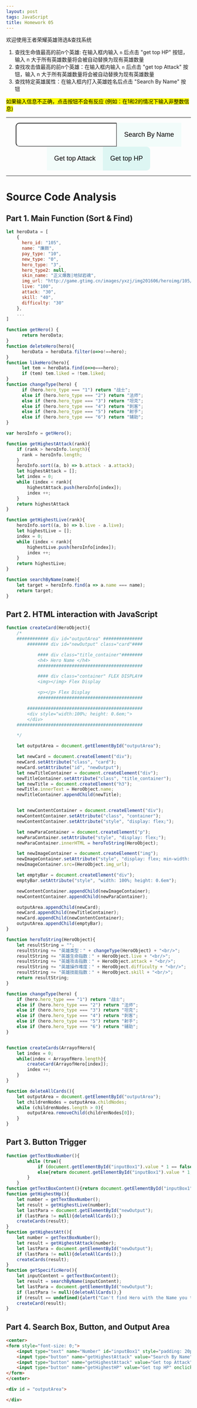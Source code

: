 ```yaml
---
layout: post
tags: JavaScript
title: Homework 05
---
```

<head>
    <script type="text/javascript" src="https://markchenyutian.github.io/Markchen_Blog/ComputerScience3_Homework/Week_5/Homework05.js"></script>
    <script type="text/javascript" src="https://markchenyutian.github.io/Markchen_Blog/ComputerScience3_Homework/Week_5/htmlInteraction.js"></script>
    <link rel="stylesheet" type="text/css" href="https://markchenyutian.github.io/Markchen_Blog/Asset/css/Unified_Style.css">
</head>

<script>
    function getTextBoxNumber(){
        while (true){
            if (document.getElementById("inputBox1").value * 1 == false){alert("invalid input");}
            else{return document.getElementById("inputBox1").value * 1;}
        }
    }
    function getTextBoxContent(){return document.getElementById("inputBox1").value;}
    function getHighestHp(){
        let number = getTextBoxNumber();
        let result = getHighestLive(number);
        let lastPara = document.getElementById("newOutput");
        if (lastPara != null){deleteAllCards();}
        createCards(result);
    }
    function getHighestAtt(){
        let number = getTextBoxNumber();
        let result = getHighestAttack(number);
        let lastPara = document.getElementById("newOutput");
        if (lastPara != null){deleteAllCards();}
        createCards(result);
    }
    function getSpecificHero(){
        let inputContent = getTextBoxContent();
        let result = searchByName(inputContent);
        let lastPara = document.getElementById("newOutput");
        if (lastPara != null){deleteAllCards();}
        if (result == undefined){alert("Can't find Hero with the Name you typed."); return;}
        createCard(result);
    }
</script>

欢迎使用王者荣耀英雄筛选&查找系统
1. 查找生命值最高的前n个英雄: 在输入框内输入 `n` 后点击 "get top HP" 按钮，输入 n 大于所有英雄数量将会被自动替换为现有英雄数量
2. 查找攻击值最高的前n个英雄：在输入框内输入 `n` 后点击 "get top Attack" 按钮，输入 n 大于所有英雄数量将会被自动替换为现有英雄数量
3. 查找特定英雄属性：在输入框内打入英雄姓名后点击 "Search By Name" 按钮

<mark>如果输入信息不正确，点击按钮不会有反应 (例如：在1和2的情况下输入非整数信息)</mark>

---

<center>
<form style="font-size: 0;">
    <input type="text" name="Number" id="inputBox1" style="padding: 20px 20px; border-radius: 10px 0 0 10px; font-size: 18px; border:1px 0px 1px 1px whitesmoke"/>
    <input type="button" name="getHighestAttack" value="Search By Name" onclick="getSpecificHero();" style="padding: 22px 20px; font-size: 18px; border: 1px whitesmoke; background-color: #F2FcFA;"/>
    <input type="button" name="getHighestAttack" value="Get top Attack" onclick="getHighestAtt();" style="padding: 22px 20px; font-size: 18px; border: 1px whitesmoke; background-color: #F2FcFA;"/>
    <input type="button" name="getHighestHP" value="Get top HP" onclick="getHighestHp();" style="padding: 22px 20px; border-radius: 0 10px 10px 0; font-size: 18px; border: 2px whitesmoke; background-color: #ddf6f3;"/>
</form>
</center>

<div id = "outputArea">

</div>

---

# Source Code Analysis

## Part 1. Main Function (Sort & Find)

```javascript
let heroData = [
    {
      hero_id: "105",
      name: "廉颇",
      pay_type: "10",
      new_type: "0",
      hero_type: "3",
      hero_type2: null,
      skin_name: "正义爆轰|地狱岩魂",
      img_url: "http://game.gtimg.cn/images/yxzj/img201606/heroimg/105/105.jpg",
      live: "100",
      attack: "30",
      skill: "40",
      difficulty: "30"
    },
    ...
]

function getHero() {
      return heroData;
}
function deleteHero(hero){
      heroData = heroData.filter(o=>o!==hero);
}
function likeHero(hero){
      let tem = heroData.find(o=>o===hero);
      if (tem) tem.liked = !tem.liked;
}
function changeType(hero) {
      if (hero.hero_type === "1") return "战士";
      else if (hero.hero_type === "2") return "法师";
      else if (hero.hero_type === "3") return "坦克";
      else if (hero.hero_type === "4") return "刺客";
      else if (hero.hero_type === "5") return "射手";
      else if (hero.hero_type === "6") return "辅助";
}

var heroInfo = getHero();

function getHighestAttack(rank){
    if (rank > heroInfo.length){
      rank = heroInfo.length;
    }
    heroInfo.sort((a, b) => b.attack - a.attack);
    let highestAttack = [];
    let index = 0;
    while (index < rank){
        highestAttack.push(heroInfo[index]);
        index ++;
    }
    return highestAttack
}

function getHighestLive(rank){
    heroInfo.sort((a, b) => b.live - a.live);
    let highestLive = [];
    index = 0;
    while (index < rank){
        highestLive.push(heroInfo[index]);
        index ++;
    }
    return highestLive;
}

function searchByName(name){
    let target = heroInfo.find(a => a.name === name);
    return target;
}
```

## Part 2. HTML interaction with JavaScript

```javascript
function createCard(HeroObject){
    /*
    ############ div id="outputArea" ###############
        ######## div id="newOutput" class="card"####

            #### div class="title_container"########
            <h4> Hero Name </h4>
            ########################################

            #### div class="container" FLEX DISPLAY#
            <img></img> Flex Display

            <p></p> Flex Display
            ########################################

        ############################################
        <div style="width:100%; height: 0.6em;">
        </div>
    ################################################

    */

    let outputArea = document.getElementById("outputArea");

    let newCard = document.createElement("div");
    newCard.setAttribute("class", "card");
    newCard.setAttribute("id", "newOutput");
    let newTitleContainer = document.createElement("div");
    newTitleContainer.setAttribute("class", "title_container");
    let newTitle = document.createElement("h3");
    newTitle.innerText = HeroObject.name;
    newTitleContainer.appendChild(newTitle);


    let newContentContainer = document.createElement("div");
    newContentContainer.setAttribute("class", "container");
    newContentContainer.setAttribute("style", "display: flex;");

    let newParaContainer = document.createElement("p");
    newParaContainer.setAttribute("style", "display: flex;");
    newParaContainer.innerHTML = heroToString(HeroObject);

    let newImageContainer = document.createElement("img");
    newImageContainer.setAttribute("style", "display: flex; min-width: 150px;");
    newImageContainer.src=(HeroObject.img_url);

    let emptyBar = document.createElement("div");
    emptyBar.setAttribute("style", "width: 100%; height: 0.6em");

    newContentContainer.appendChild(newImageContainer);
    newContentContainer.appendChild(newParaContainer);

    outputArea.appendChild(newCard);
    newCard.appendChild(newTitleContainer);
    newCard.appendChild(newContentContainer);
    outputArea.appendChild(emptyBar);
}

function heroToString(HeroObject){
    let resultString = "";
    resultString += "英雄类型：" + changeType(HeroObject) + "<br/>";
    resultString += "英雄生命指数：" + HeroObject.live + "<br/>";
    resultString += "英雄攻击指数：" + HeroObject.attack + "<br/>";
    resultString += "英雄操作难度：" + HeroObject.difficulty + "<br/>";
    resultString += "英雄技能指数：" + HeroObject.skill + "<br/>";
    return resultString;
}

function changeType(hero) {
    if (hero.hero_type === "1") return "战士";
    else if (hero.hero_type === "2") return "法师";
    else if (hero.hero_type === "3") return "坦克";
    else if (hero.hero_type === "4") return "刺客";
    else if (hero.hero_type === "5") return "射手";
    else if (hero.hero_type === "6") return "辅助";
}


function createCards(ArrayofHero){
    let index = 0;
    while(index < ArrayofHero.length){
        createCard(ArrayofHero[index]);
        index ++;
    }
}

function deleteAllCards(){
    let outputArea = document.getElementById("outputArea");
    let childrenNodes = outputArea.childNodes;
    while (childrenNodes.length > 0){
        outputArea.removeChild(childrenNodes[0]);
    }
}
```

## Part 3. Button Trigger
```javascript
function getTextBoxNumber(){
        while (true){
            if (document.getElementById("inputBox1").value * 1 == false){alert("invalid input");}
            else{return document.getElementById("inputBox1").value * 1;}
        }
    }
function getTextBoxContent(){return document.getElementById("inputBox1").value;}
function getHighestHp(){
    let number = getTextBoxNumber();
    let result = getHighestLive(number);
    let lastPara = document.getElementById("newOutput");
    if (lastPara != null){deleteAllCards();}
    createCards(result);
}
function getHighestAtt(){
    let number = getTextBoxNumber();
    let result = getHighestAttack(number);
    let lastPara = document.getElementById("newOutput");
    if (lastPara != null){deleteAllCards();}
    createCards(result);
}
function getSpecificHero(){
    let inputContent = getTextBoxContent();
    let result = searchByName(inputContent);
    let lastPara = document.getElementById("newOutput");
    if (lastPara != null){deleteAllCards();}
    if (result == undefined){alert("Can't find Hero with the Name you typed."); return;}
    createCard(result);
}
```

## Part 4. Search Box, Button, and Output Area
```html
<center>
<form style="font-size: 0;">
    <input type="text" name="Number" id="inputBox1" style="padding: 20px 20px; border-radius: 10px 0 0 10px; font-size: 18px; border:1px 0px 1px 1px whitesmoke"/>
    <input type="button" name="getHighestAttack" value="Search By Name" onclick="getSpecificHero();" style="padding: 22px 20px; font-size: 18px; border: 1px whitesmoke; background-color: #F2FcFA;"/>
    <input type="button" name="getHighestAttack" value="Get top Attack" onclick="getHighestAtt();" style="padding: 22px 20px; font-size: 18px; border: 1px whitesmoke; background-color: #F2FcFA;"/>
    <input type="button" name="getHighestHP" value="Get top HP" onclick="getHighestHp();" style="padding: 22px 20px; border-radius: 0 10px 10px 0; font-size: 18px; border: 2px whitesmoke; background-color: #ddf6f3;"/>
</form>
</center>

<div id = "outputArea">

</div>
```
